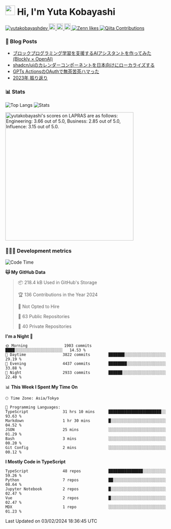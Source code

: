 <h1><img src="https://emojis.slackmojis.com/emojis/images/1613942336/14158/balloons.gif?1613942336" width="30"/> Hi, I'm Yuta Kobayashi</h1>

<p align="left"> 
  <a href="https://github.com/yutakobayashidev/yutakobayashidev/">
    <img src="https://komarev.com/ghpvc/?username=yutakobayashdev" alt="yutakobayashdev" />
  </a>
  <a href="https://mastodon.social/@yutakobayashi">
    <img height="20" src="https://img.shields.io/mastodon/follow/107202517736161782?domain=https%3A%2F%2Fmastodon.social&label=Mastodon&logo=mastodon&style=plastic" />
  </a>
  <a href="https://github.com/yutakobayashidev">
    <img height="20" src="https://img.shields.io/github/followers/yutakobayashidev?label=follow&logo=github&style=flat" />
  </a>
  <a href="https://www.reddit.com/user/yutakobayashi">
    <img height="20" src="https://img.shields.io/reddit/user-karma/combined/yutakobayashi?label=Reddit&logo=reddit&style=flat" />
  </a>
  <a href="https://zenn.dev/yutakobayashi">
    <img src="https://badgen.org/img/zenn/yutakobayashi/likes?style=plastic" alt="Zenn likes" />
  </a>
  <a href="https://qiita.com/yutakobayashi">
    <img src="https://badgen.org/img/qiita/yutakobayashi/contributions?style=plastic" alt="Qiita Contributions" />
  </a>
</p>

### 📕 Blog Posts

<!-- BLOG-POST-LIST:START -->
- [ブロックプログラミング学習を支援するAIアシスタントを作ってみた &lpar;Blockly × OpenAI&rpar;](https://zenn.dev/yutakobayashi/articles/blockly-openai)
- [shadcn/uiのカレンダーコンポーネントを日本向けにローカライズする](https://zenn.dev/yutakobayashi/articles/shadcn-calender-ja)
- [GPTs ActionsのOAuthで無茶苦茶ハマった](https://zenn.dev/yutakobayashi/articles/gpts-oauth-error)
- [2023年 振り返り](https://yutakobayashi.dev/blog/2023)
<!-- BLOG-POST-LIST:END -->

### 📊 Stats

![Top Langs](https://github-readme-stats.vercel.app/api/top-langs/?username=yutakobayashidev)
![Stats](https://github-readme-stats.vercel.app/api?username=yutakobayashidev&count_private=true&show_icons=true&line_height=40)

<!--START_SECTION:lapras-card-->
<p ><a href="https://lapras.com/public/yutakobayashi" target="_blank" rel="noopener noreferrer"><img alt="yutakobayashi's scores on LAPRAS are as follows: Engineering: 3.66 out of 5.0, Business: 2.85 out of 5.0, Influence: 3.15 out of 5.0." src="https://lapras-card-generator.vercel.app/api/svg?e=3.66&b=2.85&i=3.15&b1=%23020e27&b2=%230e5593&i1=%2303102f&i2=%231688bf&l=en" width="400" ></a></p>
<!--END_SECTION:lapras-card-->

### 👩🏻‍💻 Development metrics

<!--START_SECTION:waka-->
![Code Time](http://img.shields.io/badge/Code%20Time-2%2C413%20hrs%2013%20mins-blue)

**🐱 My GitHub Data** 

> 📦 218.4 kB Used in GitHub's Storage 
 > 
> 🏆 136 Contributions in the Year 2024
 > 
> 🚫 Not Opted to Hire
 > 
> 📜 63 Public Repositories 
 > 
> 🔑 40 Private Repositories 
 > 
**I'm a Night 🦉** 

```text
🌞 Morning                1903 commits        ████░░░░░░░░░░░░░░░░░░░░░   14.53 % 
🌆 Daytime                3822 commits        ███████░░░░░░░░░░░░░░░░░░   29.19 % 
🌃 Evening                4437 commits        ████████░░░░░░░░░░░░░░░░░   33.88 % 
🌙 Night                  2933 commits        ██████░░░░░░░░░░░░░░░░░░░   22.40 % 
```


📊 **This Week I Spent My Time On** 

```text
🕑︎ Time Zone: Asia/Tokyo

💬 Programming Languages: 
TypeScript               31 hrs 10 mins      ███████████████████████░░   93.63 % 
Markdown                 1 hr 30 mins        █░░░░░░░░░░░░░░░░░░░░░░░░   04.52 % 
JSON                     25 mins             ░░░░░░░░░░░░░░░░░░░░░░░░░   01.29 % 
Bash                     3 mins              ░░░░░░░░░░░░░░░░░░░░░░░░░   00.20 % 
Git Config               2 mins              ░░░░░░░░░░░░░░░░░░░░░░░░░   00.12 % 
```

**I Mostly Code in TypeScript** 

```text
TypeScript               48 repos            ███████████████░░░░░░░░░░   59.26 % 
Python                   7 repos             ██░░░░░░░░░░░░░░░░░░░░░░░   08.64 % 
Jupyter Notebook         2 repos             █░░░░░░░░░░░░░░░░░░░░░░░░   02.47 % 
Vue                      2 repos             █░░░░░░░░░░░░░░░░░░░░░░░░   02.47 % 
MDX                      1 repo              ░░░░░░░░░░░░░░░░░░░░░░░░░   01.23 % 
```




 Last Updated on 03/02/2024 18:36:45 UTC
<!--END_SECTION:waka-->
